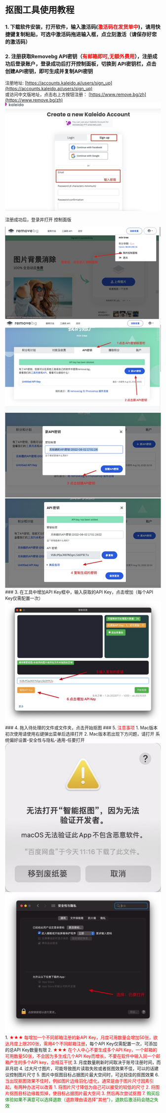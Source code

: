# 抠图工具使用教程


### 1. 下载软件安装，打开软件，输入激活码(<font color=red>激活码在发货单中</font>)，请用快捷键复制粘贴，可选中激活码拖进输入框，点立刻激活（请保存好您的激活码）
### 2. 注册获取Removebg API密钥（<font color=red>有邮箱即可,无额外费用</font>），注册成功后登录账户，登录成功后打开控制面板，切换到 API密钥栏，点击创建API密钥，即可生成并复制API密钥
注册地址:
[https://accounts.kaleido.ai/users/sign_up](https://accounts.kaleido.ai/users/sign_up)   
或访问中文版地址，点击右上方按钮注册：
[https://www.remove.bg/zh](https://www.remove.bg/zh)
<img src="assets/Xnip2021-11-24_17-24-35.jpg" alt="">

注册成功后，登录并打开 控制面版

<img src="assets/Xnip2022-08-02_17-49-50.jpg" alt="">
<img src="assets/Xnip2022-08-02_17-51-13.jpg" alt="">
<img src="assets/Xnip2022-08-02_17-52-54.jpg" alt="">
<img src="assets/Xnip2022-08-02_17-53-23.jpg" alt="">
### 3. 在工具中增加API Key框中，输入获取的API Key，点击增加（每个API Key仅需配置一次）
<img src="assets/Xnip2022-08-02_17-54-26.jpg" alt="">
### 4. 拖入待处理的文件或文件夹，点击开始抠图
### 5. <font color=red>注意事项</font>
1. Mac版本初次使用请使用右键弹出菜单后选择打开
2. Mac版本若出现下方问题，请打开 系统偏好设置-安全性与隐私-通用-任要打开
<img src="assets/IMG_2252.jpg" alt="">
<img src="assets/Xnip2022-08-02_18-05-53.jpg" alt="">
1. <font color=red>★★★ 每增加一个不同邮箱注册的新API Key，月度可用数量会增加50张，欲达月度上限200张，需用4个不同邮箱注册</font>，每个API Key仅需配置一次，可添加的总API Key数量有限
2.   <font color=red>★★★ 在个人中心不要生成多个API Key，一个邮箱的可用数量50张，不会因为多生成几个API Key而增长，不要在软件中输入同一个邮箱产生的多个API key，会相互干扰</font>
3. 月度数量刷新时间取决于账号注册时间，而非月初
4. 过大尺寸图片，可能导致图片读取失败或者抠图效果不佳，可以的话建议控制图片尺寸</font>
5. 图片中抠图目标占据图片最大空间时，可达较佳的抠图效果
6. <font color=red>当出现抠图效果不佳时，例如图片边缘羽化/虚化，通常是由于图片尺寸因素引起，有两种办法可以改善
   1. <font color=red> 将图片尺寸降低为自己可以接受的较低的尺寸
   2. <font color=red> 将图片抠图目标边缘裁剪掉，使目标占据图片最大空间
   3. <font color=red> 然后再次尝试抠图  
7.  <font color=green>购买后体验如果不满意可以选择退款（<font color=red>退款理由请选择"其他"</font>），退款后激活码会随之失效</font>
   

<style>
</style>
